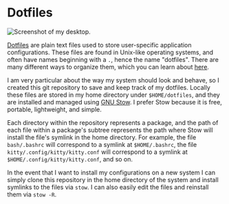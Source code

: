 # Dotfiles

![Screenshot of my desktop.](screenshot.png)

[Dotfiles](https://wiki.archlinux.org/title/Dotfiles) are plain text files used
to store user-specific application configurations. These files are found in
Unix-like operating systems, and often have names beginning with a `.`, hence
the name "dotfiles". There are many different ways to organize them, which you
can learn about [here](https://dotfiles.github.io/).

I am very particular about the way my system should look and behave, so I
created this git repository to save and keep track of my dotfiles. Locally
these files are stored in my home directory under `$HOME/dotfiles`, and they
are installed and managed using [GNU Stow](https://www.gnu.org/software/stow/).
I prefer Stow because it is free, portable, lightweight, and simple.

Each directory within the repository represents a package, and the path of each
file within a package's subtree represents the path where Stow will install the
file's symlink in the home directory. For example, the file `bash/.bashrc` will
correspond to a symlink at `$HOME/.bashrc`, the file
`kitty/.config/kitty/kitty.conf` will correspond to a symlink at
`$HOME/.config/kitty/kitty.conf`, and so on.

In the event that I want to install my configurations on a new system I can
simply clone this repository in the home directory of the system and install
symlinks to the files via `stow`. I can also easily edit the files and
reinstall them via `stow -R`.
